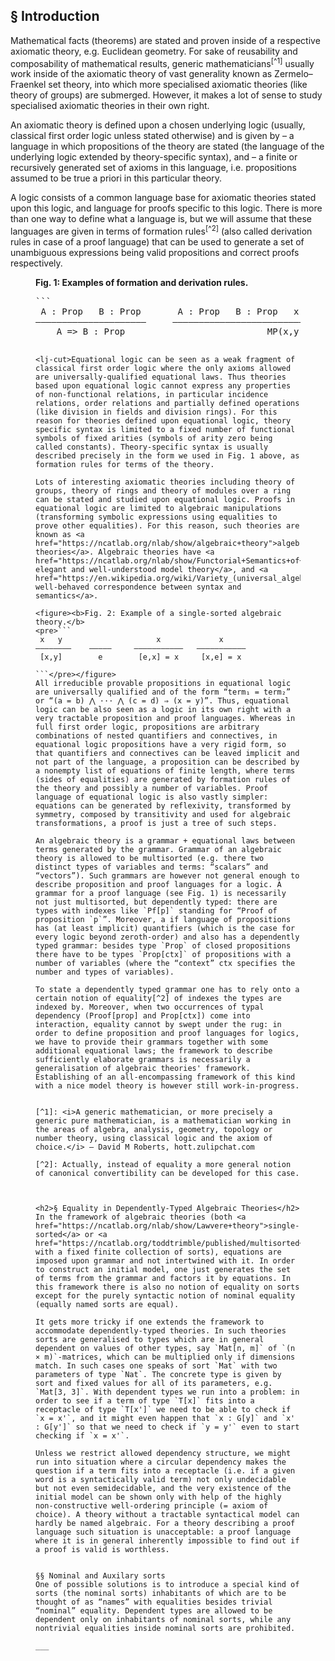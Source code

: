 <h2>§ Introduction</h2>
Mathematical facts (theorems) are stated and proven inside of a respective axiomatic theory, e.g. Euclidean geometry. For sake of reusability and composability of mathematical results, generic mathematicians<sup>[^1]</sup> usually work inside of the axiomatic theory of vast generality known as Zermelo–Fraenkel set theory, into which more specialised axiomatic theories (like theory of groups) are submerged. However, it makes a lot of sense to study specialised axiomatic theories in their own right.

An axiomatic theory is defined upon a chosen underlying logic (usually, classical first order logic unless stated otherwise) and is given by
– a language in which propositions of the theory are stated (the language of the underlying logic extended by theory-specific syntax), and
– a finite or recursively generated set of axioms in this language, i.e. propositions assumed to be true a priori in this particular theory.

A logic consists of a common language base for axiomatic theories stated upon this logic, and language for proofs specific to this logic. There is more than one way to define what a language is, but we will assume that these languages are given in terms of formation rules<sup>[^2]</sup> (also called derivation rules in case of a proof language) that can be used to generate a set of unambiguous expressions being valid propositions and correct proofs respectively.

<figure><b>Fig. 1: Examples of formation and derivation rules.</b>
<pre>```
 A : Prop   B : Prop       A : Prop   B : Prop   x : Pf[A]    y : Pf[A => B]
—————————————————————     ———————————————————————————————————————————————————Modus Ponens
    A => B : Prop                           MP(x,y) : Pf[B]

```</pre></figure>
<lj-cut>Equational logic can be seen as a weak fragment of classical first order logic where the only axioms allowed are universally-qualified equational laws. Thus theories based upon equational logic cannot express any properties of non-functional relations, in particular incidence relations, order relations and partially defined operations (like division in fields and division rings). For this reason for theories defined upon equational logic, theory specific syntax is limited to a fixed number of functional symbols of fixed arities (symbols of arity zero being called constants). Theory-specific syntax is usually described precisely in the form we used in Fig. 1 above, as formation rules for terms of the theory.

Lots of interesting axiomatic theories including theory of groups, theory of rings and theory of modules over a ring can be stated and studied upon equational logic. Proofs in equational logic are limited to algebraic manipulations (transforming symbolic expressions using equalities to prove other equalities). For this reason, such theories are known as <a href="https://ncatlab.org/nlab/show/algebraic+theory">algebraic theories</a>. Algebraic theories have <a href="https://ncatlab.org/nlab/show/Functorial+Semantics+of+Algebraic+Theories">exceptionally elegant and well-understood model theory</a>, and <a href="https://en.wikipedia.org/wiki/Variety_(universal_algebra)#Birkhoff&#39;s_theorem">most well-behaved correspondence between syntax and semantics</a>.

<figure><b>Fig. 2: Example of a single-sorted algebraic theory.</b>
<pre>```
 x   y                     x             x
————————    —————     ———————————   ———————————
 [x,y]        e        [e,x] = x     [x,e] = x

```</pre></figure>
All irreducible provable propositions in equational logic are universally qualified and of the form “term₁ = term₂” or “(a = b) ⋀ ··· ⋀ (c = d) ⇒ (x = y)”. Thus, equational logic can be also seen as a logic in its own right with a very tractable proposition and proof languages. Whereas in full first order logic, propositions are arbitrary combinations of nested quantifiers and connectives, in equational logic propositions have a very rigid form, so that quantifiers and connectives can be leaved implicit and not part of the language, a proposition can be described by a nonempty list of equations of finite length, where terms (sides of equalities) are generated by formation rules of the theory and possibly a number of variables. Proof language of equational logic is also vastly simpler: equations can be generated by reflexivity, transformed by symmetry, composed by transitivity and used for algebraic transformations, a proof is just a tree of such steps.

An algebraic theory is a grammar + equational laws between terms generated by the grammar. Grammar of an algebraic theory is allowed to be multisorted (e.g. there two distinct types of variables and terms: “scalars” and “vectors”). Such grammars are however not general enough to describe proposition and proof languages for a logic. A grammar for a proof language (see Fig. 1) is necessarily not just multisorted, but dependently typed: there are types with indexes like `Pf[p]` standing for “Proof of proposition `p`”. Moreover, a if language of propositions has (at least implicit) quantifiers (which is the case for every logic beyond zeroth-order) and also has a dependently typed grammar: besides type `Prop` of closed propositions there have to be types `Prop[ctx]` of propositions with a number of variables (where the “context” ctx specifies the number and types of variables).

To state a dependently typed grammar one has to rely onto a certain notion of equality[^2] of indexes the types are indexed by. Moreover, when two occurrences of typal dependency (Proof[prop] and Prop[ctx]) come into interaction, equality cannot by swept under the rug: in order to define proposition and proof languages for logics, we have to provide their grammars together with some additional equational laws; the framework to describe sufficiently elaborate grammars is necessarily a generalisation of algebraic theories' framework. Establishing of an all-encompassing framework of this kind with a nice model theory is however still work-in-progress.


[^1]: <i>A generic mathematician, or more precisely a generic pure mathematician, is a mathematician working in the areas of algebra, analysis, geometry, topology or number theory, using classical logic and the axiom of choice.</i> — David M Roberts, hott.zulipchat.com

[^2]: Actually, instead of equality a more general notion of canonical convertibility can be developed for this case.



<h2>§ Equality in Dependently-Typed Algebraic Theories</h2>
In the framework of algebraic theories (both <a href="https://ncatlab.org/nlab/show/Lawvere+theory">single-sorted</a> or <a href="https://ncatlab.org/toddtrimble/published/multisorted+Lawvere+theories">multisorted</a> with a fixed finite collection of sorts), equations are imposed upon grammar and not intertwined with it. In order to construct an initial model, one just generates the set of terms from the grammar and factors it by equations. In this framework there is also no notion of equality on sorts except for the purely syntactic notion of nominal equality (equally named sorts are equal).

It gets more tricky if one extends the framework to accommodate dependently-typed theories. In such theories sorts are generalised to types which are in general dependent on values of other types, say `Mat[n, m]` of `(n × m)`-matrices, which can be multiplied only if dimensions match. In such cases one speaks of sort `Mat` with two parameters of type `Nat`. The concrete type is given by sort and fixed values for all of its parameters, e.g. `Mat[3, 3]`. With dependent types we run into a problem: in order to see if a term of type `T[x]` fits into a receptacle of type `T[x']` we need to be able to check if `x = x'`, and it might even happen that `x : G[y]` and `x' : G[y']` so that we need to check if `y = y'` even to start checking if `x = x'`.

Unless we restrict allowed dependency structure, we might run into situation where a circular dependency makes the question if a term fits into a receptacle (i.e. if a given word is a syntactically valid term) not only undecidable but not even semidecidable, and the very existence of the initial model can be shown only with help of the highly non-constructive well-ordering principle (= axiom of choice). A theory without a tractable syntactical model can hardly be named algebraic. For a theory describing a proof language such situation is unacceptable: a proof language where it is in general inherently impossible to find out if a proof is valid is worthless.


§§ Nominal and Auxilary sorts
One of possible solutions is to introduce a special kind of sorts (the nominal sorts) inhabitants of which are to be thought of as “names” with equalities besides trivial “nominal” equality. Dependent types are allowed to be dependent only on inhabitants of nominal sorts, while any nontrivial equalities inside nominal sorts are prohibited.

___
